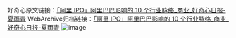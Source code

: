 好奇心原文链接：[「阿里 IPO」阿里巴巴影响的 10 个行业脉络_商业_好奇心日报-夏雨青](https://www.qdaily.com/articles/2451.html)
WebArchive归档链接：[「阿里 IPO」阿里巴巴影响的 10 个行业脉络_商业_好奇心日报-夏雨青](http://web.archive.org/web/20160808045541/http://www.qdaily.com/articles/2451.html)
![image](http://ww3.sinaimg.cn/large/007d5XDply1g3vc2zr3a7j30u08okhdt)